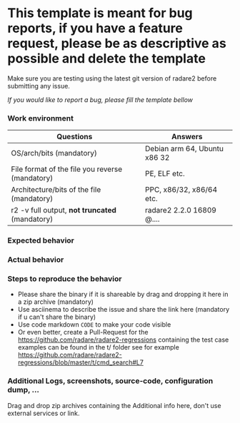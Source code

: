 # This template is meant for bug reports, if you have a feature request, please be as descriptive as possible and delete the template

Make sure you are testing using the latest git version of radare2 before submitting any issue.

*If you would like to report a bug, please fill the template bellow*

### Work environment

| Questions                                            | Answers
|------------------------------------------------------|--------------------
| OS/arch/bits (mandatory)                             | Debian arm 64, Ubuntu x86 32
| File format of the file you reverse (mandatory)      | PE, ELF etc.
| Architecture/bits of the file (mandatory)            | PPC, x86/32, x86/64 etc.
| r2 -v full output, **not truncated** (mandatory)         | radare2 2.2.0 16809 @....

### Expected behavior

### Actual behavior

### Steps to reproduce the behavior 
- Please share the binary if it is shareable by drag and dropping it here in a zip archive (mandatory)
- Use asciinema to describe the issue and share the link here (mandatory if u can't share the binary) 
- Use code markdown `CODE` to make your code visible
- Or even better, create a Pull-Request for the https://github.com/radare/radare2-regressions containing the test case examples can be found in the t/ folder see for example https://github.com/radare/radare2-regressions/blob/master/t/cmd_search#L7

### Additional Logs, screenshots, source-code,  configuration dump, ...

Drag and drop zip archives containing the Additional info here, don't use external services or link.
